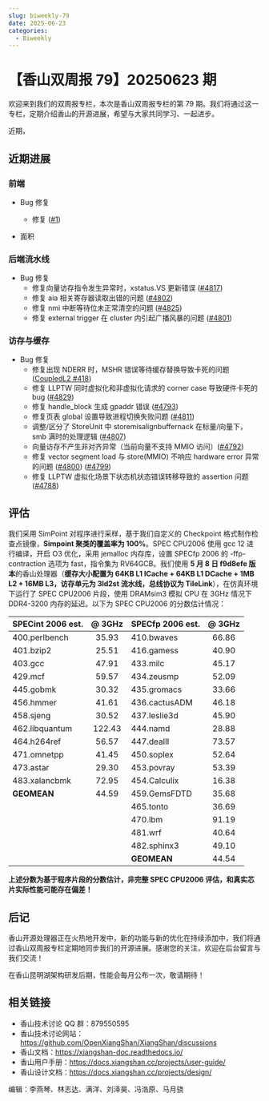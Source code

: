 ```yaml
---
slug: biweekly-79
date: 2025-06-23
categories:
  - Biweekly
---
```


# 【香山双周报 79】20250623 期

欢迎来到我们的双周报专栏，本次是香山双周报专栏的第 79 期。我们将通过这一专栏，定期介绍香山的开源进展，希望与大家共同学习、一起进步。

近期，


<!-- more -->

## 近期进展

### 前端

- Bug 修复
    - 修复 ([#1](https://github.com/OpenXiangShan/XiangShan/pull/1))

- 面积

### 后端流水线

- Bug 修复
    - 修复向量访存指令发生异常时，xstatus.VS 更新错误 ([#4817](https://github.com/OpenXiangShan/XiangShan/pull/4817))
    - 修复 aia 相关寄存器读取出错的问题 ([#4802](https://github.com/OpenXiangShan/XiangShan/pull/4802))
    - 修复 nmi 中断等待位未正常清空的问题 ([#4825](https://github.com/OpenXiangShan/XiangShan/pull/4825))
    - 修复 external trigger 在 cluster 内引起广播风暴的问题 ([#4801](https://github.com/OpenXiangShan/XiangShan/pull/4801))

### 访存与缓存

- Bug 修复
    - 修复出现 NDERR 时，MSHR 错误等待缓存替换导致卡死的问题 ([CoupledL2 #418](https://github.com/OpenXiangShan/CoupledL2/pull/418))
    - 修复 LLPTW 同时虚拟化和非虚拟化请求的 corner case 导致硬件卡死的 bug ([#4829](https://github.com/OpenXiangShan/XiangShan/pull/4829))
    - 修复 handle_block 生成 gpaddr 错误 ([#4793](https://github.com/OpenXiangShan/XiangShan/pull/4793))
    - 修复页表 global 设置导致进程切换失败问题 ([#4811](https://github.com/OpenXiangShan/XiangShan/pull/4811))
    - 调整/区分了 StoreUnit 中 storemisalignbuffernack 在标量/向量下，smb 满时的处理逻辑 ([#4807](https://github.com/OpenXiangShan/XiangShan/pull/4807))
    - 向量访存不产生非对齐异常（当前向量不支持 MMIO 访问）([#4792](https://github.com/OpenXiangShan/XiangShan/pull/4792))
    - 修复 vector segment load 与 store(MMIO) 不响应 hardware error 异常的问题 ([#4800](https://github.com/OpenXiangShan/XiangShan/pull/4800)) ([#4799](https://github.com/OpenXiangShan/XiangShan/pull/4799))
    - 修复 LLPTW 虚拟化场景下状态机状态错误转移导致的 assertion 问题 ([#4788](https://github.com/OpenXiangShan/XiangShan/pull/4788))



## 评估

我们采用 SimPoint 对程序进行采样，基于我们自定义的 Checkpoint 格式制作检查点镜像，**Simpoint 聚类的覆盖率为 100%**。SPEC CPU2006 使用 gcc 12 进行编译，开启 O3 优化，采用 jemalloc 内存库，设置 SPECfp 2006 的 -ffp-contraction 选项为 fast，指令集为 RV64GCB。我们使用 **5 月 8 日 f9d8efe 版本**的香山处理器（**缓存大小配置为 64KB L1 ICache + 64KB L1 DCache + 1MB L2 + 16MB L3，访存单元为 3ld2st 流水线，总线协议为 TileLink**），在仿真环境下运行了 SPEC CPU2006 片段，使用 DRAMsim3 模拟 CPU 在 3GHz 情况下 DDR4-3200 内存的延迟。以下为 SPEC CPU2006 的分数估计情况：

| SPECint 2006 est. | @ 3GHz | SPECfp 2006 est.  | @ 3GHz |
| :---------------- | :----: | :---------------- | :----: |
| 400.perlbench     | 35.93  | 410.bwaves        | 66.86  |
| 401.bzip2         | 25.51  | 416.gamess        | 40.90  |
| 403.gcc           | 47.91  | 433.milc          | 45.17  |
| 429.mcf           | 59.57  | 434.zeusmp        | 52.09  |
| 445.gobmk         | 30.32  | 435.gromacs       | 33.66  |
| 456.hmmer         | 41.61  | 436.cactusADM     | 46.18  |
| 458.sjeng         | 30.52  | 437.leslie3d      | 45.90  |
| 462.libquantum    | 122.43 | 444.namd          | 28.88  |
| 464.h264ref       | 56.57  | 447.dealII        | 73.57  |
| 471.omnetpp       | 41.45  | 450.soplex        | 52.64  |
| 473.astar         | 29.30  | 453.povray        | 53.39  |
| 483.xalancbmk     | 72.95  | 454.Calculix      | 16.38  |
| **GEOMEAN**       | 44.59  | 459.GemsFDTD      | 35.68  |
|                   |        | 465.tonto         | 36.69  |
|                   |        | 470.lbm           | 91.19  |
|                   |        | 481.wrf           | 40.64  |
|                   |        | 482.sphinx3       | 49.10  |
|                   |        | **GEOMEAN**       | 44.54  |

**上述分数为基于程序片段的分数估计，非完整 SPEC CPU2006 评估，和真实芯片实际性能可能存在偏差！**

## 后记

香山开源处理器正在火热地开发中，新的功能与新的优化在持续添加中，我们将通过香山双周报专栏定期地同步我们的开源进展。感谢您的关注，欢迎在后台留言与我们交流！

在香山昆明湖架构研发后期，性能会每月公布一次，敬请期待！

## 相关链接

- 香山技术讨论 QQ 群：879550595
- 香山技术讨论网站：https://github.com/OpenXiangShan/XiangShan/discussions
- 香山文档：https://xiangshan-doc.readthedocs.io/
- 香山用户手册：https://docs.xiangshan.cc/projects/user-guide/
- 香山设计文档：https://docs.xiangshan.cc/projects/design/

编辑：李燕琴、林志达、满洋、刘泽昊、冯浩原、马月骁